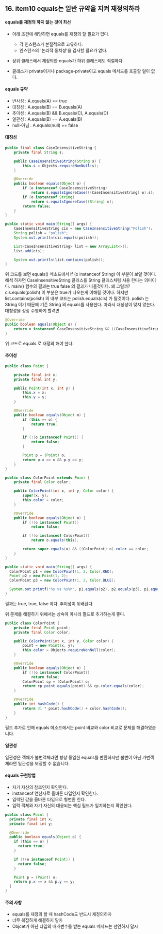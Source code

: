 ## 16. item10 equals는 일반 규약을 지켜 재정의하라
#### equals를 재정의 하지 않는 것이 최선

- 아래 조건에 해당하면 equals를 재정의 할 필요가 없다.
  - 각 인스턴스가 본질적으로 고유하다.
  - 인스턴스의 '논리적 동치성'을 검사할 필요가 없다.
    
- 상위 클래스에서 재정의한 equals가 하위 클래스에도 적절하다.
- 클래스가 private이거나 package-private이고 equals 메서드를 호출할 일이 없다.

#### equals 규약
- 반사성 : A.equals(A) == true
- 대칭성 : A.equals(B) == B.equals(A)
- 추이성 : A.equals(B) && B.equals(C), A.equals(C)
- 일관성 : A.equals(B) == A.equals(B)
- null-아님 : A.equals(null) == false

#### 대칭성
````java
public final class CaseInsensitiveString {
    private final String s;

    public CaseInsensitiveString(String s) {
        this.s = Objects.requireNonNull(s);
    }

    @Override
    public boolean equals(Object o) {
        if (o instanceof CaseInsensitiveString)
            return s.equalsIgnoreCase(((CaseInsensitiveString) o).s);
        if (o instanceof String)
            return s.equalsIgnoreCase((String) o);
        return false;
    }
}

public static void main(String[] args) {
    CaseInsensitiveString cis = new CaseInsensitiveString("Polish");
    String polish = "polish";
    System.out.println(cis.equals(polish));

    List<CaseInsensitiveString> list = new ArrayList<>();
    list.add(cis);

    System.out.println(list.contains(polish));
}
````

위 코드를 보면 equals() 메소드에서 if (o instanceof String) 이 부분이 보일 것이다.
해석 하자면 CaseInsensitiveString 클래스를 String 클래스처럼 사용 한다는 의미이다.
main() 함수의 결과는
true
false
의 결과가 나올것이다. 왜 그럴까?
cis.equals(polish) 이 부분은 true가 나오는게 이해될 것이다.
하지만 list.contains(polish) 의 내부 코드는
polish.equals(cis) 
가 될것이다.
polish 는 String 이기 때문에 기존 String 의 equals를 사용한다.
따라서 대칭성이 맞지 않는다.
대칭성을 정상 수행하게 할려면
````java
@Override
public boolean equals(Object o) {
    return o instanceof CaseInsensitiveString && ((CaseInsensitiveString) o).s.equalsIgnoreCase(s);
}
````
위 코드로 equals 로 재정의 해야 한다.

#### 추이성
````java
public class Point {

    private final int x;
    private final int y;

    public Point(int x, int y) {
        this.x = x;
        this.y = y;
    }

    @Override
    public boolean equals(Object o) {
        if (this == o) {
            return true;
        }

        if (!(o instanceof Point)) {
            return false;
        }

        Point p = (Point) o;
        return p.x == x && p.y == y;
    }
}

public class ColorPoint extends Point {
    private final Color color;

    public ColorPoint(int x, int y, Color color) {
        super(x, y);
        this.color = color;
    }

    @Override
    public boolean equals(Object o) {
        if (!(o instanceof Point))
            return false;

        if (!(o instanceof ColorPoint))
            return o.equals(this);

        return super.equals(o) && ((ColorPoint) o).color == color;
    }
}

public static void main(String[] args) {
  ColorPoint p1 = new ColorPoint(1, 2, Color.RED);
  Point p2 = new Point(1, 2);
  ColorPoint p3 = new ColorPoint(1, 2, Color.BLUE);

  System.out.printf("%s %s %s%n", p1.equals(p2), p2.equals(p3), p1.equals(p3));
}
````
결과는 true, true, false 이다. 추이성이 위배된다.

위 문제를 해결하기 위해서는 상속이 아니라 필드로 추가하는게 좋다.
````java
public class ColorPoint {
    private final Point point;
    private final Color color;

    public ColorPoint(int x, int y, Color color) {
        point = new Point(x, y);
        this.color = Objects.requireNonNull(color);
    }

    @Override
    public boolean equals(Object o) {
        if (!(o instanceof ColorPoint))
            return false;
        ColorPoint cp = (ColorPoint) o;
        return cp.point.equals(point) && cp.color.equals(color);
    }

    @Override
    public int hashCode() {
        return 31 * point.hashCode() + color.hashCode();
    }
}
````
필드 추가로 인해 equals 메소드에서는 point 비교와 color 비교로 문제를 해결하였습니다.

#### 일관성
일관성은 객체가 불변객체라면 항상 동일한 equals를 반환하지만 불변이 아닌 가변객체라면 일관성을 보장할 수 없습니다.

#### equals 구현방법
- 자기 자신의 참조인지 확인한다.
- instanceof 연산자로 올바른 타입인지 확인한다.
- 입력된 값을 올바른 타입으로 형변환 한다.
- 입력 객체와 자기 자신의 대응되는 핵심 필드가 일치하는지 확인한다.

````java
public class Point {
  private final int x;
  private final int y;

  @Override
  public boolean equals(Object o) {
    if (this == o) {
      return true;
    }

    if (!(o instanceof Point)) {
      return false;
    }

    Point p = (Point) o;
    return p.x == x && p.y == y;
  }
}
````

#### 주의 사항
- equals를 재정의 할 때 hashCode도 반드시 재정의하자
- 너무 복잡하게 해결하지 말자
- Objcet가 아닌 타입의 매개변수를 받는 equals 메서드는 선언하지 말자

